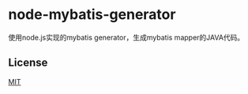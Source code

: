 # node-mybatis-generator

使用node.js实现的mybatis generator，生成mybatis mapper的JAVA代码。


## License

  [MIT](./LICENSE)
